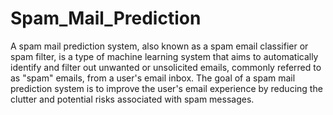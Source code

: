 # Spam_Mail_Prediction
A spam mail prediction system, also known as a spam email classifier or spam filter, is a type of machine learning system that aims to automatically identify and filter out unwanted or unsolicited emails, commonly referred to as "spam" emails, from a user's email inbox. The goal of a spam mail prediction system is to improve the user's email experience by reducing the clutter and potential risks associated with spam messages.
